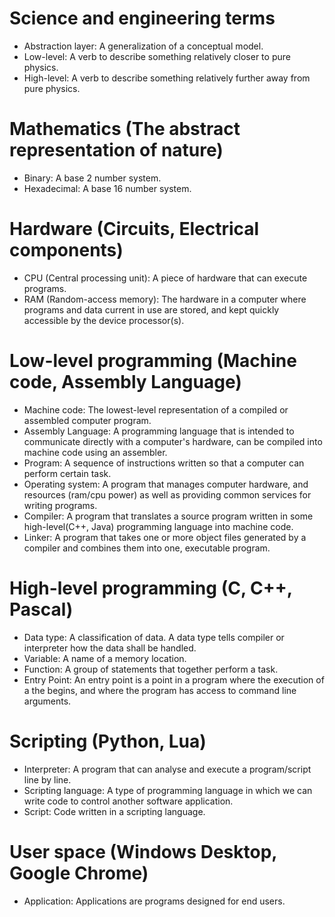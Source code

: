 # Science and engineering terms
 - Abstraction layer: A generalization of a conceptual model. 
 - Low-level: A verb to describe something relatively closer to pure physics. 
 - High-level: A verb to describe something relatively further away from pure physics.
  
# Mathematics (The abstract representation of nature)
 - Binary: A base 2 number system.
 - Hexadecimal: A base 16 number system.

# Hardware (Circuits, Electrical components)
 - CPU (Central processing unit): A piece of hardware that can execute programs.
 - RAM (Random-access memory): The hardware in a computer where programs and data current in use are stored, and kept quickly accessible by the device processor(s). 

# Low-level programming (Machine code, Assembly Language)
 - Machine code: The lowest-level representation of a compiled or assembled computer program.
 - Assembly Language: A programming language that is intended to communicate directly with a computer's hardware, can be compiled into machine code using an assembler.
 - Program: A sequence of instructions written so that a computer can perform certain task.
 - Operating system: A program that manages computer hardware, and resources (ram/cpu power) as well as providing common services for writing programs. 
 - Compiler: A program that translates a source program written in some high-level(C++, Java) programming language into machine code. 
 - Linker: A program that takes one or more object files generated by a compiler and combines them into one, executable program.

# High-level programming (C, C++, Pascal)
 - Data type: A classification of data. A data type tells compiler or interpreter how the data shall be handled. 
 - Variable: A name of a memory location.
 - Function: A group of statements that together perform a task.
 - Entry Point: An entry point is a point in a program where the execution of a the begins, and where the program has access to command line arguments. 

# Scripting (Python, Lua)
 - Interpreter: A program that can analyse and execute a program/script line by line.
 - Scripting language: A type of programming language in which we can write code to control another software application.
 - Script: Code written in a scripting language.

# User space (Windows Desktop, Google Chrome)
 - Application: Applications are programs designed for end users.